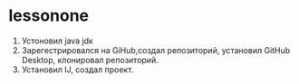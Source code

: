 # lessonone
1) Устоновил java jdк
2) Зарегестрировался на GiHub,cоздал репозиторий, установил GitHub Desktop, клонировал репозиторий.
3) Установил IJ, создал проект.